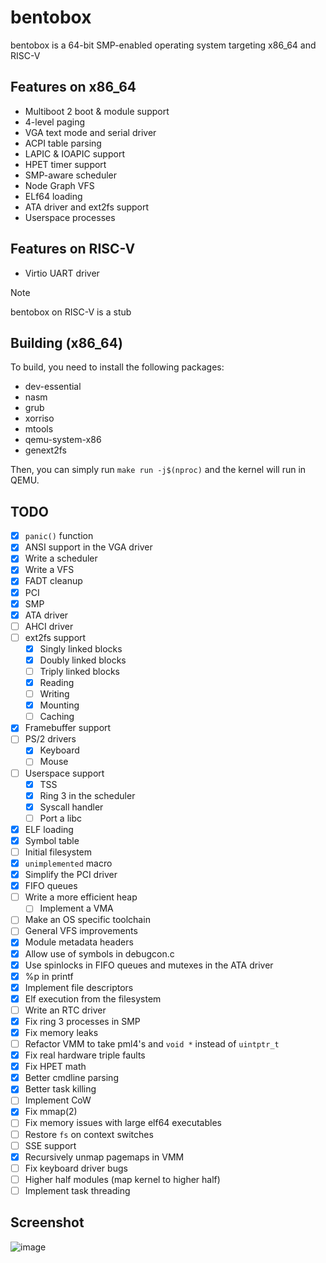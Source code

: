 # bentobox
bentobox is a 64-bit SMP-enabled operating system targeting x86_64 and RISC-V

## Features on x86_64
- Multiboot 2 boot & module support
- 4-level paging
- VGA text mode and serial driver
- ACPI table parsing
- LAPIC & IOAPIC support
- HPET timer support
- SMP-aware scheduler
- Node Graph VFS
- ELf64 loading
- ATA driver and ext2fs support
- Userspace processes

## Features on RISC-V
- Virtio UART driver

> [!NOTE]
> bentobox on RISC-V is a stub

## Building (x86_64)
To build, you need to install the following packages:
- dev-essential
- nasm
- grub
- xorriso
- mtools
- qemu-system-x86
- genext2fs

Then, you can simply run `make run -j$(nproc)` and the kernel will run in QEMU.

## TODO
- [X] `panic()` function
- [X] ANSI support in the VGA driver
- [X] Write a scheduler
- [X] Write a VFS
- [X] FADT cleanup
- [X] PCI
- [X] SMP
- [X] ATA driver
- [ ] AHCI driver
- [ ] ext2fs support
    - [X] Singly linked blocks
    - [X] Doubly linked blocks
    - [ ] Triply linked blocks
    - [X] Reading
    - [ ] Writing
    - [X] Mounting
    - [ ] Caching
- [X] Framebuffer support
- [ ] PS/2 drivers
    - [X] Keyboard
    - [ ] Mouse
- [ ] Userspace support
    - [X] TSS
    - [X] Ring 3 in the scheduler
    - [X] Syscall handler
    - [ ] Port a libc
- [X] ELF loading
- [X] Symbol table
- [ ] Initial filesystem
- [X] `unimplemented` macro
- [X] Simplify the PCI driver
- [X] FIFO queues
- [ ] Write a more efficient heap
    - [ ] Implement a VMA
- [ ] Make an OS specific toolchain
- [ ] General VFS improvements
- [X] Module metadata headers
- [X] Allow use of symbols in debugcon.c
- [X] Use spinlocks in FIFO queues and mutexes in the ATA driver
- [X] %p in printf
- [X] Implement file descriptors
- [X] Elf execution from the filesystem
- [ ] Write an RTC driver
- [X] Fix ring 3 processes in SMP
- [X] Fix memory leaks
- [ ] Refactor VMM to take pml4's and `void *` instead of `uintptr_t`
- [X] Fix real hardware triple faults
- [X] Fix HPET math
- [X] Better cmdline parsing
- [X] Better task killing
- [ ] Implement CoW
- [X] Fix mmap(2)
- [ ] Fix memory issues with large elf64 executables
- [ ] Restore `fs` on context switches
- [ ] SSE support
- [X] Recursively unmap pagemaps in VMM
- [ ] Fix keyboard driver bugs
- [ ] Higher half modules (map kernel to higher half)
- [ ] Implement task threading

## Screenshot
![image](https://github.com/user-attachments/assets/8829074f-8e42-47a8-b2aa-e2340813cc8e)
